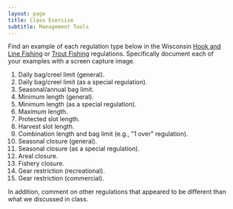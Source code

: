 ```yaml
---
layout: page
title: Class Exercise
subtitle: Management Tools
---
```


Find an example of each regulation type below in the Wisconsin [Hook and Line Fishing](http://dnr.wi.gov/topic/fishing/regulations/hookline.html) or [Trout Fishing](http://dnr.wi.gov/topic/fishing/regulations/TroutRegs1516.html) regulations.  Specifically document each of your examples with a screen capture image.

1. Daily bag/creel limit (general).
1. Daily bag/creel limit (as a special regulation).
1. Seasonal/annual bag limit.
1. Minimum length (general).
1. Minimum length (as a special regulation).
1. Maximum length.
1. Protected slot length.
1. Harvest slot length.
1. Combination length and bag limit (e.g., "1 over" regulation).
1. Seasonal closure (general).
1. Seasonal closure (as a special regulation).
1. Areal closure.
1. Fishery closure.
1. Gear restriction (recreational).
1. Gear restriction (commercial).

In addition, comment on other regulations that appeared to be different than what we discussed in class.
